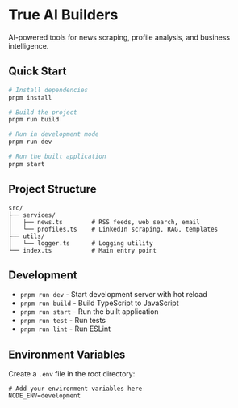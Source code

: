 # True AI Builders

AI-powered tools for news scraping, profile analysis, and business intelligence.

## Quick Start

```bash
# Install dependencies
pnpm install

# Build the project
pnpm run build

# Run in development mode
pnpm run dev

# Run the built application
pnpm start
```

## Project Structure

```
src/
├── services/
│   ├── news.ts        # RSS feeds, web search, email
│   └── profiles.ts    # LinkedIn scraping, RAG, templates
├── utils/
│   └── logger.ts      # Logging utility
└── index.ts           # Main entry point
```

## Development

- `pnpm run dev` - Start development server with hot reload
- `pnpm run build` - Build TypeScript to JavaScript
- `pnpm run start` - Run the built application
- `pnpm run test` - Run tests
- `pnpm run lint` - Run ESLint

## Environment Variables

Create a `.env` file in the root directory:

```env
# Add your environment variables here
NODE_ENV=development
```
